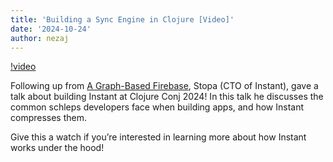 ```yaml
---
title: 'Building a Sync Engine in Clojure [Video]'
date: '2024-10-24'
author: nezaj
---
```


[!video](https://www.youtube.com/watch?v=6FikTQf8qho "Building a Sync Engine in Clojure")

Following up from [A Graph-Based
Firebase](https://www.instantdb.com/essays/next_firebase), Stopa (CTO of
Instant), gave a talk about building Instant at Clojure Conj 2024! In this talk
he discusses the common schleps developers face when building apps, and how
Instant compresses them.

Give this a watch if you’re interested in learning more about how Instant works under the hood!
